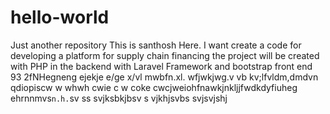 # hello-world
Just another repository
This is santhosh Here. I want create a code for developing a platform for supply chain financing
the project will be created with PHP in the backend with Laravel Framework and bootstrap front end
  93 2fNHegneng ejekje e/ge x/vl mwbfn.xl. wfjwkjwg.v vb
  kv;lfvldm,dmdvn
  qdiopiscw w whwh cwie c w coke cwcjweiohfnawkjnkljjfwdkdyfiuheg  ehrnnmvs`n.h.`sv ss svjksbkjbsv s vjkhjsvbs  svjsvjshj
